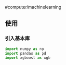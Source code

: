 #computer/machinelearning 

## 使用
### 引入基本库
```python
import numpy as np
import pandas as pd 
import xgboost as xgb
```

